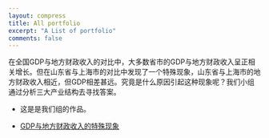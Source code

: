 ```yaml
---
layout: compress
title: All portfolio
excerpt: "A List of portfolio"
comments: false
---
```

在全国GDP与地方财政收入的对比中，大多数省市的GDP与地方财政收入呈正相关增长。但在山东省与上海市的对比中发现了一个特殊现象，山东省与上海市的地方财政收入相近，但GDP相差甚远。究竟是什么原因引起这种现象呢？我们小组通过分析三大产业结构去寻找答案。
 + 这是是我们组的作品。
 
* [GDP与地方财政收入的特殊现象](https://lyanwaiting.github.io/infovis/p_group/P.html)

